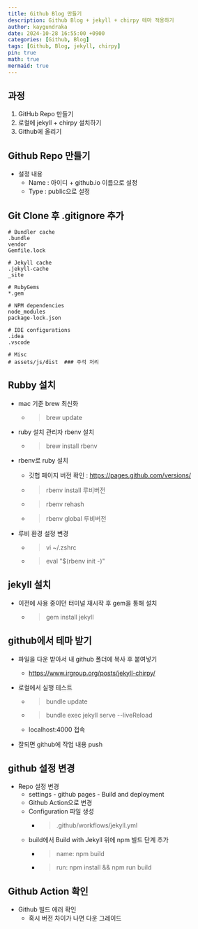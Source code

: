 ```yaml
---
title: Github Blog 만들기
description: Github Blog + jekyll + chirpy 테마 적용하기
author: kaygundraka
date: 2024-10-28 16:55:00 +0900
categories: [Github, Blog]
tags: [Github, Blog, jekyll, chirpy]
pin: true
math: true
mermaid: true
---
```


## 과정

1. GitHub Repo 만들기
2. 로컬에 jekyll + chirpy 설치하기
3. Github에 올리기

## Github Repo 만들기

- 설정 내용
  - Name : 아이디 + github.io 이름으로 설정
  - Type : public으로 설정

## Git Clone 후 .gitignore 추가
```
# Bundler cache
.bundle
vendor
Gemfile.lock

# Jekyll cache
.jekyll-cache
_site

# RubyGems
*.gem

# NPM dependencies
node_modules
package-lock.json

# IDE configurations
.idea
.vscode

# Misc
# assets/js/dist  ### 주석 처리
```

## Rubby 설치

- mac 기준 brew 최신화
  - > brew update

- ruby 설치 관리자 rbenv 설치
  - > brew install rbenv

- rbenv로 ruby 설치
  - 깃헙 페이지 버전 확인 : https://pages.github.com/versions/
  - > rbenv install 루비버전
  - > rbenv rehash
  - > rbenv global 루비버전

- 루비 환경 설정 변경
  - > vi ~/.zshrc
  - > eval "$(rbenv init -)"

## jekyll 설치

- 이전에 사용 중이던 터미널 재시작 후 gem을 통해 설치
  - > gem install jekyll

## github에서 테마 받기

- 파일을 다운 받아서 내 github 폴더에 복사 후 붙여넣기
  - https://www.irgroup.org/posts/jekyll-chirpy/

- 로컬에서 실행 테스트
  - > bundle update
  - > bundle exec jekyll serve --liveReload
  - localhost:4000 접속

- 잘되면 github에 작업 내용 push

## github 설정 변경

- Repo 설정 변경 
  - settings - github pages - Build and deployment
  - Github Action으로 변경
  - Configuration 파일 생성
    - > .github/workflows/jekyll.yml
  - build에서 Build with Jekyll 위에 npm 빌드 단계 추가
    - > name: npm build
    - > run: npm install && npm run build

## Github Action 확인

- Github 빌드 에러 확인
  - 혹시 버전 차이가 나면 다운 그레이드